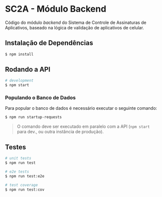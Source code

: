 # SC2A - Módulo Backend

Código do módulo _backend_ do Sistema de Controle de Assinaturas de Aplicativos, baseado
na lógica de validação de aplicativos de celular.

## Instalação de Dependências

```bash
$ npm install
```

## Rodando a API

```bash
# development
$ npm start
```

### Populando o Banco de Dados

Para popular o banco de dados é necessário executar o seguinte comando:

```bash
$ npm run startup-requests
```

> O comando deve ser executado em paralelo com a API (`npm start` para dev., ou outra instância de produção).

## Testes

```bash
# unit tests
$ npm run test

# e2e tests
$ npm run test:e2e

# test coverage
$ npm run test:cov
```
